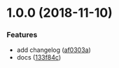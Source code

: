 # 1.0.0 (2018-11-10)


### Features

* add changelog ([af0303a](https://github.com/babytutu/git-demo/commit/af0303a))
* docs ([133f84c](https://github.com/babytutu/git-demo/commit/133f84c))



